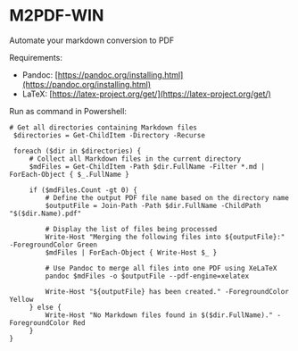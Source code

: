 # M2PDF-WIN

Automate your markdown conversion to PDF

Requirements:
* Pandoc: [https://pandoc.org/installing.html](https://pandoc.org/installing.html)
* LaTeX: [https://latex-project.org/get/](https://latex-project.org/get/)

Run as command in Powershell:

```
# Get all directories containing Markdown files
 $directories = Get-ChildItem -Directory -Recurse

 foreach ($dir in $directories) {
     # Collect all Markdown files in the current directory
     $mdFiles = Get-ChildItem -Path $dir.FullName -Filter *.md | ForEach-Object { $_.FullName }

     if ($mdFiles.Count -gt 0) {
         # Define the output PDF file name based on the directory name
         $outputFile = Join-Path -Path $dir.FullName -ChildPath "$($dir.Name).pdf"

         # Display the list of files being processed
         Write-Host "Merging the following files into ${outputFile}:" -ForegroundColor Green
         $mdFiles | ForEach-Object { Write-Host $_ }

         # Use Pandoc to merge all files into one PDF using XeLaTeX
         pandoc $mdFiles -o $outputFile --pdf-engine=xelatex

         Write-Host "${outputFile} has been created." -ForegroundColor Yellow
     } else {
         Write-Host "No Markdown files found in $($dir.FullName)." -ForegroundColor Red
     }
}
```
